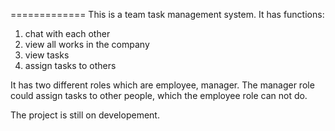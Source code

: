 

=============
This is a team task management system. It has functions:
  1. chat with each other
  2. view all works in the company
  3. view tasks
  4. assign tasks to others

It has two different roles which are employee, manager. The manager role could
assign tasks to other people, which the employee role can not do.

The project is still on developement. 
